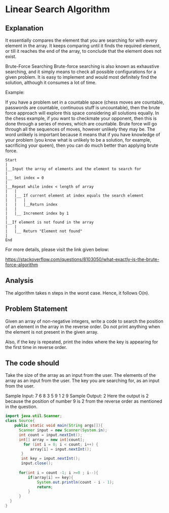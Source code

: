 # Linear Search Algorithm

## Explanation

It essentially compares the element that you are searching for with every element
in the array. It keeps comparing until it finds the required element, or till it
reaches the end of the array, to conclude that the element does not exist.

Brute-Force Searching
Brute-force searching is also known as exhaustive searching, and it simply means to check
all possible configurations for a given problem. It is easy to implement and would most
definitely find the solution, although it consumes a lot of time.

Example:

If you have a problem set in a countable space (chess moves are countable, passwords are
countable, continuous stuff is uncountable), then the brute force approach will explore this 
space considering all solutions equally. In the chess example, if you want to checkmate your 
opponent, then this is done through a series of moves, which are countable. Brute force will 
go through all the sequences of moves, however unlikely they may be. The word unlikely is 
important because it means that if you have knowledge of your problem (you know what is 
unlikely to be a solution, for example, sacrificing your queen), then you can do much 
better than applying brute force.

``` flow
Start
|
|__Input the array of elements and the element to search for
|
|__ Set index = 0
|
|__Repeat while index < length of array
|   |
|   |__ If current element at index equals the search element
|   |   |
|   |   |__Return index
|   |
|   |__ Increment index by 1
|
|__If element is not found in the array
|   |
|   |__ Return "Element not found"
|
End
```

For more details, please visit the link given below:

https://stackoverflow.com/questions/8103050/what-exactly-is-the-brute-force-algorithm

## Analysis

The algorithm takes n steps in the worst case. Hence, it follows O(n). 

## Problem Statement

Given an array of non-negative integers, write a code to search the position of an
 element in the array in the reverse order. Do not print anything when the element
  is not present in the given array.

Also, if the key is repeated, print the index where the key is appearing for the 
first time in reverse order.

## The code should

Take the size of the array as an input from the user.
The elements of the array as an input from the user.
The key you are searching for, as an input from the user.

Sample Input:
7
6 8 3 5 9 1 2
9
Sample Output:
2
Here the output is 2 because the position of number 9 is 2 from the reverse order
 as mentioned in the question.

```java
import java.util.Scanner;
class Source{
    public static void main(String args[]){
      Scanner input = new Scanner(System.in);  
      int count = input.nextInt();
      int[] array = new int[count];
        for (int i = 0; i < count; i++) {
           array[i] = input.nextInt();
       }
       int key = input.nextInt();
       input.close();
       
      for(int i = count -1; i >=0 ; i--){
          if(array[i] == key){
              System.out.println(count - i - 1);
              return;
          }
      }
  }
}


```
